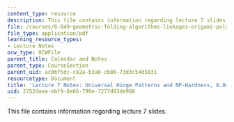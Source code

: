 ```yaml
---
content_type: resource
description: This file contains information regarding lecture 7 slides.
file: /courses/6-849-geometric-folding-algorithms-linkages-origami-polyhedra-fall-2012/2752daeaebf96e66790e7277d93de908_MIT6_849F12_L07.pdf
file_type: application/pdf
learning_resource_types:
- Lecture Notes
ocw_type: OCWFile
parent_title: Calendar and Notes
parent_type: CourseSection
parent_uid: ac06f5dc-c82a-b3a0-cb86-73d3c54d5831
resourcetype: Document
title: 'Lecture 7 Notes: Universal Hinge Patterns and NP-Hardness, 6.849 Fall 2010'
uid: 2752daea-ebf9-6e66-790e-7277d93de908
---
```

This file contains information regarding lecture 7 slides.

